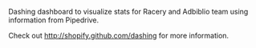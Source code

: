 Dashing dashboard to visualize stats for Racery and Adbiblio team using information from Pipedrive.

Check out http://shopify.github.com/dashing for more information.
